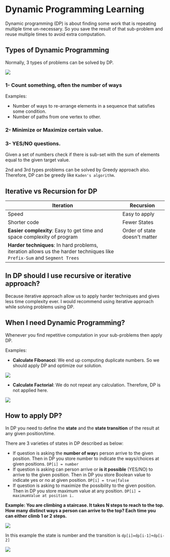 # Dynamic Programming Learning

Dynamic programming (DP) is about finding some work that is repeating multiple time un-necessary. So you save the result of that sub-problem and reuse multiple times to avoid extra computation.

## Types of Dynamic Programming

Normally, 3 types of problems can be solved by DP.

![](https://i.imgur.com/NAdXeuD.png)

### 1- Count something, often the number of ways

Examples:

- Number of ways to re-arrange elements in a sequence that satisfies some condition.
- Number of paths from one vertex to other.

### 2- Minimize or Maximize certain value.

### 3- YES/NO questions.

Given a set of numbers check if there is sub-set with the sum of elements equal to the given target value.

2nd and 3rd types problems can be solved by Greedy approach also. Therefore, DP can be greedy like `Kaden's algorithm`.

## Iterative vs Recursion for DP

| Iteration                                                                                                                | Recursion                     |
| ------------------------------------------------------------------------------------------------------------------------ | ----------------------------- |
| Speed                                                                                                                    | Easy to apply                 |
| Shorter code                                                                                                             | Fewer States                  |
| **Easier complexity**: Easy to get time and space complexity of program                                                  | Order of state doesn't matter |
| **Harder techniques**: In hard problems, iteration allows us the harder techniques like `Prefix-Sum` and `Segment Trees` |                               |

## In DP should I use recursive or iterative approach?

Because iterative approach allow us to apply harder techniques and gives less time complexity ever. I would recommend using iterative approach while solving problems using DP.

## When I need Dynamic Programming?

Whenever you find repetitive computation in your sub-problems then apply DP.

Examples:

- **Calculate Fibonacci**: We end up computing duplicate numbers. So we should apply DP and optimize our solution.

![](https://i.imgur.com/T24uh0t.png)

- **Calculate Factorial**: We do not repeat any calculation. Therefore, DP is not applied here.

![](https://i.imgur.com/NehtYBP.png)

## How to apply DP?

In DP you need to define the **state** and the **state transition** of the result at any given position/time.

There are 3 varieties of states in DP described as below:

- If question is asking the **number of way**s person arrive to the given position. Then in DP you store number to indicate the ways/choices at given positions. `DP[i] = number`
- If question is asking can person arrive or **is it possible** (YES/NO) to arrive to the given position. Then in DP you store Boolean value to indicate yes or no at given position. `DP[i] = true|false`
- If question is asking to maximize the possibility to the given position. Then in DP you store maximum value at any position. `DP[i] = maximumValue at position i.`

**Example: You are climbing a staircase. It takes N steps to reach to the top. How many distinct ways a person can arrive to the top? Each time you can either climb 1 or 2 steps.**

![](https://i.imgur.com/lPId0Tg.png)

In this example the state is number and the transition is `dp[i]=dp[i-1]+dp[i-2]`

![](https://i.imgur.com/qTJzOpf.png)



<script async src="https://pagead2.googlesyndication.com/pagead/js/adsbygoogle.js?client=ca-pub-1700383344966810"
     crossorigin="anonymous"></script>
